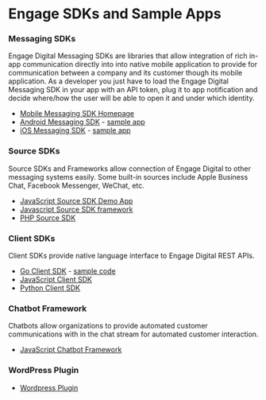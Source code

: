 # Engage SDKs and Sample Apps

### Messaging SDKs

Engage Digital Messaging SDKs are libraries that allow integration of rich in-app communication directly into into native mobile application to provide for communication between a company and its customer though its mobile application. As a developer you just have to load the Engage Digital Messaging SDK in your app with an API token, plug it to app notification and decide where/how the user will be able to open it and under which identity.

* [Mobile Messaging SDK Homepage](http://mobile-messaging.dimelo.com/)
* [Android Messaging SDK](https://github.com/ringcentral/engage-digital-messaging-android) - [sample app](https://github.com/ringcentral-tutorials/engage-digital-messaging-android-demo)
* [iOS Messaging SDK](https://github.com/ringcentral/engage-digital-messaging-ios) - [sample app](https://github.com/ringcentral-tutorials/engage-digital-messaging-ios-demo)

### Source SDKs

Source SDKs and Frameworks allow connection of Engage Digital to other messaging systems easily. Some built-in sources include Apple Business Chat, Facebook Messenger, WeChat, etc.

* [JavaScript Source SDK Demo App](https://github.com/ringcentral-tutorials/engage-digital-source-sdk-demo)
* [Javascript Source SDK framework](https://github.com/ringcentral/engage-digital-source-sdk-js)
* [PHP Source SDK](https://github.com/ringcentral/engage-digital-source-sdk)

### Client SDKs

Client SDKs provide native language interface to Engage Digital REST APIs. 

* [Go Client SDK](https://github.com/grokify/go-ringcentral-engage) - [sample code](https://github.com/grokify/go-ringcentral-engage/tree/master/examples)
* [JavaScript Client SDK](https://github.com/ringcentral/engage-digital-client-js)
* [Python Client SDK](https://github.com/ringcentral/engage-digital-client-python)

### Chatbot Framework

Chatbots allow organizations to provide automated customer communications with in the chat stream for automated customer interaction.

* [JavaScript Chatbot Framework](https://github.com/ringcentral/engage-digital-chatbot-js)

### WordPress Plugin

* [Wordpress Plugin](https://github.com/dimelo/wordpress-smcc-sdk)

